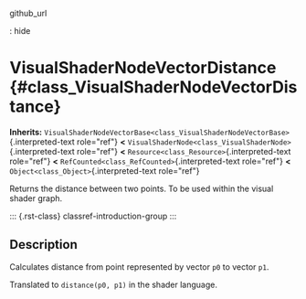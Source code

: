 github_url

:   hide

# VisualShaderNodeVectorDistance {#class_VisualShaderNodeVectorDistance}

**Inherits:**
`VisualShaderNodeVectorBase<class_VisualShaderNodeVectorBase>`{.interpreted-text
role="ref"} **\<**
`VisualShaderNode<class_VisualShaderNode>`{.interpreted-text role="ref"}
**\<** `Resource<class_Resource>`{.interpreted-text role="ref"} **\<**
`RefCounted<class_RefCounted>`{.interpreted-text role="ref"} **\<**
`Object<class_Object>`{.interpreted-text role="ref"}

Returns the distance between two points. To be used within the visual
shader graph.

::: {.rst-class}
classref-introduction-group
:::

## Description

Calculates distance from point represented by vector `p0` to vector
`p1`.

Translated to `distance(p0, p1)` in the shader language.
